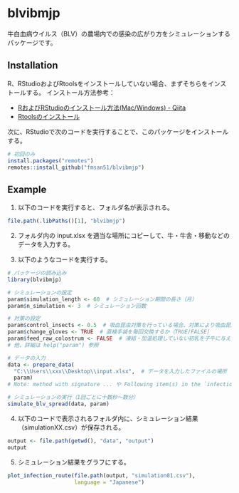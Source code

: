 
<!-- README.md is generated from README.Rmd. Please edit that file -->

# blvibmjp

<!-- badges: start -->

<!-- badges: end -->

<!--
## Installation

You can install the released version of blvibmjp from [CRAN](https://CRAN.R-project.org) with:

``` r
install.packages("blvibmjp")
```
-->

牛白血病ウイルス（BLV）の農場内での感染の広がり方をシミュレーションするパッケージです。

## Installation

R、RStudioおよびRtoolsをインストールしていない場合、まずそちらをインストールする。 インストール方法参考：

  - [RおよびRStudioのインストール方法(Mac/Windows) -
    Qiita](https://qiita.com/daifuku_mochi2/items/ad0b398e6affd0688c97)
  - [Rtoolsのインストール](https://k-metrics.github.io/cabinet/env_install_tls.html)

次に、RStudioで次のコードを実行することで、このパッケージをインストールする。

``` r
# 初回のみ
install.packages("remotes")
remotes::install_github("fmsan51/blvibmjp")
```

## Example

1.  以下のコードを実行すると、フォルダ名が表示される。

<!-- end list -->

``` r
file.path(.libPaths()[1], "blvibmjp")
```

2.  フォルダ内の input.xlsx を適当な場所にコピーして、牛・牛舎・移動などのデータを入力する。

3.  以下のようなコードを実行する。

<!-- end list -->

``` r
# パッケージの読み込み
library(blvibmjp)

# シミュレーションの設定
param$simulation_length <- 60  # シミュレーション期間の長さ（月）
param$n_simulation <- 3  # シミュレーション回数

# 対策の設定
param$control_insects <- 0.5  # 吸血昆虫対策を行っている場合、対策により吸血昆虫がどれだけ減少するか（0.5＝50%減）
param$change_gloves <- TRUE  # 直検手袋を毎回交換するか（TRUE/FALSE）
param$feed_raw_colostrum <- FALSE  # 凍結・加温処理していない初乳を子牛に与えているか
# 他、詳細は help("param") 参照

# データの入力
data <- prepare_data(
  "C:\\Users\\xxx\\Desktop\\input.xlsx",  # データを入力したファイルの場所
  param)
# Note: method with signature ... や Following item(s) in the `infection_status` ... というメッセージは無視してOK

# シミュレーションの実行（1回ごとに十数秒～数分）
simulate_blv_spread(data, param)
```

4.  以下のコードで表示されるフォルダ内に、シミュレーション結果（simulationXX.csv）が保存される。

<!-- end list -->

``` r
output <- file.path(getwd(), "data", "output")
output
```

5.  シミュレーション結果をグラフにする。

<!-- end list -->

``` r
plot_infection_route(file.path(output, "simulation01.csv"),
                     language = "Japanese")
```
